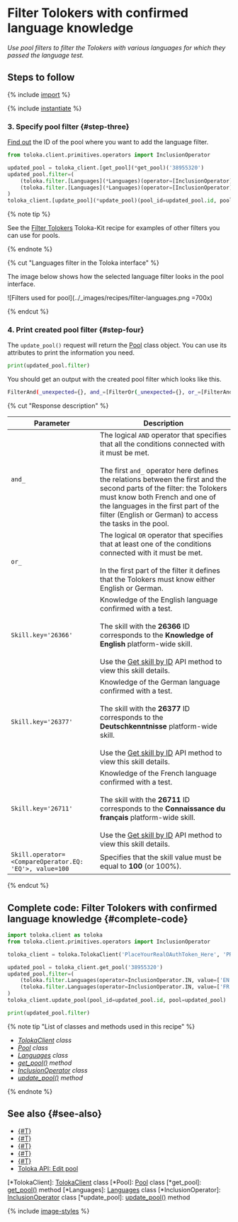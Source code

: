 # Filter Tolokers with confirmed language knowledge

_Use pool filters to filter the Tolokers with various languages for which they passed the language test._

## Steps to follow

{% include [import](../_includes/recipes/import.md) %}

{% include [instantiate](../_includes/recipes/instantiate.md) %}

### 3. Specify pool filter {#step-three}

[Find out](get-pools.md) the ID of the pool where you want to add the language filter.

```python
from toloka.client.primitives.operators import InclusionOperator

updated_pool = toloka_client.[get_pool](*get_pool)('38955320')
updated_pool.filter=(
    (toloka.filter.[Languages](*Languages)(operator=[InclusionOperator](*InclusionOperator).IN, value=['EN', 'DE'], verified=True)) &
    (toloka.filter.[Languages](*Languages)(operator=[InclusionOperator](*InclusionOperator).IN, value=['FR'], verified=True))
)
toloka_client.[update_pool](*update_pool)(pool_id=updated_pool.id, pool=updated_pool)
```

{% note tip %}

See the [Filter Tolokers](filter-tolokers.md) Toloka-Kit recipe for examples of other filters you can use for pools.

{% endnote %}

{% cut "Languages filter in the Toloka interface" %}

The image below shows how the selected language filter looks in the pool interface.

![Filters used for pool](../_images/recipes/filter-languages.png =700x)

{% endcut %}

### 4. Print created pool filter {#step-four}

The `update_pool()` request will return the [Pool](../reference/toloka.client.pool.Pool.md) class object. You can use its attributes to print the information you need.

```python
print(updated_pool.filter)
```

You should get an output with the created pool filter which looks like this.

```bash
FilterAnd(_unexpected={}, and_=[FilterOr(_unexpected={}, or_=[FilterAnd(_unexpected={}, and_=[Languages(_unexpected={}, operator=<InclusionOperator.IN: 'IN'>, value='EN'), Skill(_unexpected={}, key='26366', operator=<CompareOperator.EQ: 'EQ'>, value=100)]), FilterAnd(_unexpected={}, and_=[Languages(_unexpected={}, operator=<InclusionOperator.IN: 'IN'>, value='DE'), Skill(_unexpected={}, key='26377', operator=<CompareOperator.EQ: 'EQ'>, value=100)])]), FilterOr(_unexpected={}, or_=[FilterAnd(_unexpected={}, and_=[Languages(_unexpected={}, operator=<InclusionOperator.IN: 'IN'>, value='FR'), Skill(_unexpected={}, key='26711', operator=<CompareOperator.EQ: 'EQ'>, value=100)])])])
```

{% cut "Response description" %}

Parameter | Description
--------- | -----------
`and_` | The logical `AND` operator that specifies that all the conditions connected with it must be met.<br/><br/>The first `and_` operator here defines the relations between the first and the second parts of the filter: the Tolokers must know both French and one of the languages in the first part of the filter (English or German) to access the tasks in the pool.
`or_` | The logical `OR` operator that specifies that at least one of the conditions connected with it must be met.<br/><br/>In the first part of the filter it defines that the Tolokers must know either English or German.
`Skill.key='26366'` | Knowledge of the English language confirmed with a test.<br/><br/>The skill with the **26366** ID corresponds to the **Knowledge of English** platform-wide skill.<br/><br/>Use the [Get skill by ID](https://toloka.ai/docs/api/api-reference/#get-/skills/-id-) API method to view this skill details.
`Skill.key='26377'` | Knowledge of the German language confirmed with a test.<br/><br/>The skill with the **26377** ID corresponds to the **Deutschkenntnisse** platform-wide skill.<br/><br/>Use the [Get skill by ID](https://toloka.ai/docs/api/api-reference/#get-/skills/-id-) API method to view this skill details.
`Skill.key='26711'` | Knowledge of the French language confirmed with a test.<br/><br/>The skill with the **26711** ID corresponds to the **Connaissance du français** platform-wide skill.<br/><br/>Use the [Get skill by ID](https://toloka.ai/docs/api/api-reference/#get-/skills/-id-) API method to view this skill details.
`Skill.operator=<CompareOperator.EQ: 'EQ'>, value=100` | Specifies that the skill value must be equal to **100** (or 100%).

{% endcut %}

## Complete code: Filter Tolokers with confirmed language knowledge {#complete-code}

```python
import toloka.client as toloka
from toloka.client.primitives.operators import InclusionOperator

toloka_client = toloka.TolokaClient('PlaceYourRealOAuthToken_Here', 'PRODUCTION')

updated_pool = toloka_client.get_pool('38955320')
updated_pool.filter=(
    (toloka.filter.Languages(operator=InclusionOperator.IN, value=['EN', 'DE'], verified=True)) &
    (toloka.filter.Languages(operator=InclusionOperator.IN, value=['FR'], verified=True))
)
toloka_client.update_pool(pool_id=updated_pool.id, pool=updated_pool)

print(updated_pool.filter)
```

{% note tip "List of classes and methods used in this recipe" %}

- _[TolokaClient](../reference/toloka.client.TolokaClient.md) class_
- _[Pool](../reference/toloka.client.pool.Pool.md) class_
- _[Languages](../reference/toloka.client.filter.Languages.md) class_
- _[get_pool()](../reference/toloka.client.TolokaClient.get_pool.md) method_
- _[InclusionOperator](../reference/toloka.client.primitives.operators.InclusionOperator.md) class_
- _[update_pool()](../reference/toloka.client.TolokaClient.update_pool.md) method_

{% endnote %}

## See also {#see-also}

- [{#T}](../../guide/concepts/overview.md)
- [{#T}](learn-basics.md)
- [{#T}](use-cases.md)
- [{#T}](../../guide/concepts/filters.md)
- [{#T}](filter-tolokers.md)
- [Toloka API: Edit pool](https://toloka.ai/docs/api/api-reference/#put-/pools/-id-)

[*TolokaClient]: [TolokaClient](../reference/toloka.client.TolokaClient.md) class
[*Pool]: [Pool](../reference/toloka.client.pool.Pool.md) class
[*get_pool]: [get_pool()](../reference/toloka.client.TolokaClient.get_pool.md) method
[*Languages]: [Languages](../reference/toloka.client.filter.Languages.md) class
[*InclusionOperator]: [InclusionOperator](../reference/toloka.client.primitives.operators.InclusionOperator.md) class
[*update_pool]: [update_pool()](../reference/toloka.client.TolokaClient.update_pool.md) method

{% include [image-styles](../../../_includes/image-styles-internal.md) %}